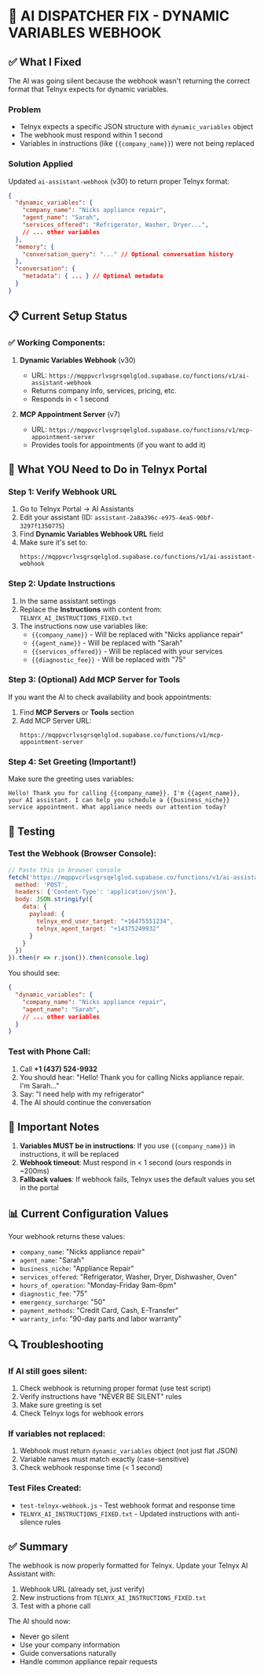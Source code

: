 # 🔧 AI DISPATCHER FIX - DYNAMIC VARIABLES WEBHOOK

## ✅ What I Fixed

The AI was going silent because the webhook wasn't returning the correct format that Telnyx expects for dynamic variables.

### Problem
- Telnyx expects a specific JSON structure with `dynamic_variables` object
- The webhook must respond within 1 second
- Variables in instructions (like `{{company_name}}`) were not being replaced

### Solution Applied
Updated `ai-assistant-webhook` (v30) to return proper Telnyx format:
```json
{
  "dynamic_variables": {
    "company_name": "Nicks appliance repair",
    "agent_name": "Sarah",
    "services_offered": "Refrigerator, Washer, Dryer...",
    // ... other variables
  },
  "memory": {
    "conversation_query": "..." // Optional conversation history
  },
  "conversation": {
    "metadata": { ... } // Optional metadata
  }
}
```

## 📋 Current Setup Status

### ✅ Working Components:
1. **Dynamic Variables Webhook** (v30)
   - URL: `https://mqppvcrlvsgrsqelglod.supabase.co/functions/v1/ai-assistant-webhook`
   - Returns company info, services, pricing, etc.
   - Responds in < 1 second

2. **MCP Appointment Server** (v7) 
   - URL: `https://mqppvcrlvsgrsqelglod.supabase.co/functions/v1/mcp-appointment-server`
   - Provides tools for appointments (if you want to add it)

## 🎯 What YOU Need to Do in Telnyx Portal

### Step 1: Verify Webhook URL
1. Go to Telnyx Portal → AI Assistants
2. Edit your assistant (ID: `assistant-2a8a396c-e975-4ea5-90bf-3297f1350775`)
3. Find **Dynamic Variables Webhook URL** field
4. Make sure it's set to:
   ```
   https://mqppvcrlvsgrsqelglod.supabase.co/functions/v1/ai-assistant-webhook
   ```

### Step 2: Update Instructions
1. In the same assistant settings
2. Replace the **Instructions** with content from: `TELNYX_AI_INSTRUCTIONS_FIXED.txt`
3. The instructions now use variables like:
   - `{{company_name}}` - Will be replaced with "Nicks appliance repair"
   - `{{agent_name}}` - Will be replaced with "Sarah"
   - `{{services_offered}}` - Will be replaced with your services
   - `{{diagnostic_fee}}` - Will be replaced with "75"

### Step 3: (Optional) Add MCP Server for Tools
If you want the AI to check availability and book appointments:
1. Find **MCP Servers** or **Tools** section
2. Add MCP Server URL:
   ```
   https://mqppvcrlvsgrsqelglod.supabase.co/functions/v1/mcp-appointment-server
   ```

### Step 4: Set Greeting (Important!)
Make sure the greeting uses variables:
```
Hello! Thank you for calling {{company_name}}. I'm {{agent_name}}, your AI assistant. I can help you schedule a {{business_niche}} service appointment. What appliance needs our attention today?
```

## 🧪 Testing

### Test the Webhook (Browser Console):
```javascript
// Paste this in browser console
fetch('https://mqppvcrlvsgrsqelglod.supabase.co/functions/v1/ai-assistant-webhook', {
  method: 'POST',
  headers: {'Content-Type': 'application/json'},
  body: JSON.stringify({
    data: {
      payload: {
        telnyx_end_user_target: "+16475551234",
        telnyx_agent_target: "+14375249932"
      }
    }
  })
}).then(r => r.json()).then(console.log)
```

You should see:
```json
{
  "dynamic_variables": {
    "company_name": "Nicks appliance repair",
    "agent_name": "Sarah",
    // ... other variables
  }
}
```

### Test with Phone Call:
1. Call **+1 (437) 524-9932**
2. You should hear: "Hello! Thank you for calling Nicks appliance repair. I'm Sarah..."
3. Say: "I need help with my refrigerator"
4. The AI should continue the conversation

## 🚨 Important Notes

1. **Variables MUST be in instructions**: If you use `{{company_name}}` in instructions, it will be replaced
2. **Webhook timeout**: Must respond in < 1 second (ours responds in ~200ms)
3. **Fallback values**: If webhook fails, Telnyx uses the default values you set in the portal

## 📊 Current Configuration Values

Your webhook returns these values:
- `company_name`: "Nicks appliance repair"
- `agent_name`: "Sarah"
- `business_niche`: "Appliance Repair"
- `services_offered`: "Refrigerator, Washer, Dryer, Dishwasher, Oven"
- `hours_of_operation`: "Monday-Friday 9am-6pm"
- `diagnostic_fee`: "75"
- `emergency_surcharge`: "50"
- `payment_methods`: "Credit Card, Cash, E-Transfer"
- `warranty_info`: "90-day parts and labor warranty"

## 🔍 Troubleshooting

### If AI still goes silent:
1. Check webhook is returning proper format (use test script)
2. Verify instructions have "NEVER BE SILENT" rules
3. Make sure greeting is set
4. Check Telnyx logs for webhook errors

### If variables not replaced:
1. Webhook must return `dynamic_variables` object (not just flat JSON)
2. Variable names must match exactly (case-sensitive)
3. Check webhook response time (< 1 second)

### Test Files Created:
- `test-telnyx-webhook.js` - Test webhook format and response time
- `TELNYX_AI_INSTRUCTIONS_FIXED.txt` - Updated instructions with anti-silence rules

## ✅ Summary

The webhook is now properly formatted for Telnyx. Update your Telnyx AI Assistant with:
1. Webhook URL (already set, just verify)
2. New instructions from `TELNYX_AI_INSTRUCTIONS_FIXED.txt`
3. Test with a phone call

The AI should now:
- Never go silent
- Use your company information
- Guide conversations naturally
- Handle common appliance repair requests